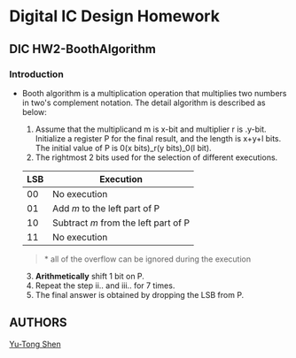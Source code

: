# Digital IC Design Homework

## DIC HW2-BoothAlgorithm

### Introduction
- Booth algorithm is a multiplication operation that multiplies two numbers in two's complement notation. The detail algorithm is described as below:
  1. Assume that the multiplicand m is x-bit and multiplier r is .y-bit. Initialize a register P for the final result, and the length is x+y+l bits. The initial value of P is 0(x bits)_r(y bits)_0(l bit).
  2. The rightmost 2 bits used for the selection of different executions.

    | LSB | Execution                            |
    | --- | ---                                  |
    |  00 | No execution                         |
    |  01 | Add *m* to the left part of P        |
    |  10 | Subtract *m* from the left part of P |
    |  11 | No execution                         |
    
    > \* all of the overflow can be ignored during the execution

  3. **Arithmetically** shift 1 bit on P.
  4. Repeat the step ii.. and iii.. for 7 times.
  5. The final answer is obtained by dropping the LSB from P.



## AUTHORS
[Yu-Tong Shen](https://github.com/yutongshen/)
